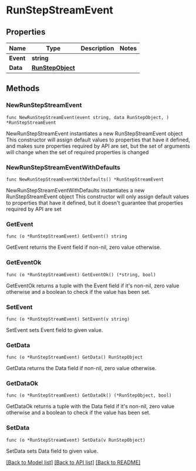 # RunStepStreamEvent

## Properties

Name | Type | Description | Notes
------------ | ------------- | ------------- | -------------
**Event** | **string** |  | 
**Data** | [**RunStepObject**](RunStepObject.md) |  | 

## Methods

### NewRunStepStreamEvent

`func NewRunStepStreamEvent(event string, data RunStepObject, ) *RunStepStreamEvent`

NewRunStepStreamEvent instantiates a new RunStepStreamEvent object
This constructor will assign default values to properties that have it defined,
and makes sure properties required by API are set, but the set of arguments
will change when the set of required properties is changed

### NewRunStepStreamEventWithDefaults

`func NewRunStepStreamEventWithDefaults() *RunStepStreamEvent`

NewRunStepStreamEventWithDefaults instantiates a new RunStepStreamEvent object
This constructor will only assign default values to properties that have it defined,
but it doesn't guarantee that properties required by API are set

### GetEvent

`func (o *RunStepStreamEvent) GetEvent() string`

GetEvent returns the Event field if non-nil, zero value otherwise.

### GetEventOk

`func (o *RunStepStreamEvent) GetEventOk() (*string, bool)`

GetEventOk returns a tuple with the Event field if it's non-nil, zero value otherwise
and a boolean to check if the value has been set.

### SetEvent

`func (o *RunStepStreamEvent) SetEvent(v string)`

SetEvent sets Event field to given value.


### GetData

`func (o *RunStepStreamEvent) GetData() RunStepObject`

GetData returns the Data field if non-nil, zero value otherwise.

### GetDataOk

`func (o *RunStepStreamEvent) GetDataOk() (*RunStepObject, bool)`

GetDataOk returns a tuple with the Data field if it's non-nil, zero value otherwise
and a boolean to check if the value has been set.

### SetData

`func (o *RunStepStreamEvent) SetData(v RunStepObject)`

SetData sets Data field to given value.



[[Back to Model list]](../README.md#documentation-for-models) [[Back to API list]](../README.md#documentation-for-api-endpoints) [[Back to README]](../README.md)


